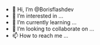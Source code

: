 - 👋 Hi, I’m @Borisflashdev
- 👀 I’m interested in ...
- 🌱 I’m currently learning ...
- 💞️ I’m looking to collaborate on ...
- 📫 How to reach me ...

<!---
Borisflashdev/Borisflashdev is a ✨ special ✨ repository because its `README.md` (this file) appears on your GitHub profile.
You can click the Preview link to take a look at your changes.
--->
